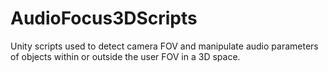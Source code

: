 # AudioFocus3DScripts

Unity scripts used to detect camera FOV and manipulate audio parameters of objects within or outside the user FOV in a 3D space.
